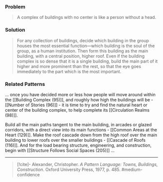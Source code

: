 ### Problem
>A complex of buildings with no center is like a person without a head.

### Solution
>For any collection of buildings, decide which building in the group houses the most essential function—which building is the soul of the group, as a human institution. Then form this building as the main building, with a central position, higher roof.
>Even if the building complex is so dense that it is a single building, build the main part of it higher and more prominent than the rest, so that the eye goes immediately to the part which is the most important.

### Related Patterns
... once you have decided more or less how people will move around within the [[Building Complex (95)]], and roughly how high the buildings will be - [[Number of Stories (96)]] - it is time to try and find the natural heart or center of the building complex, to help complete its [[Circulation Realms (98)]].

Build all the main paths tangent to the main building, in arcades or glazed corridors, with a direct view into its main functions - [[Common Areas at the Heart (129)]]. Make the roof cascade down from the high roof over the main building to lower roofs over the smaller buildings - [[Cascade of Roofs (116)]]. And for the load bearing structure, engineering, and construction, begin with [[Structure Follows Social Spaces (205)]] ...

---

> [!cite]- Alexander, Christopher. _A Pattern Language: Towns, Buildings, Construction_. Oxford University Press, 1977, p. 485.
> #medium-confidence 